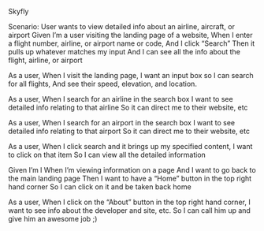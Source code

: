Skyfly

Scenario: User wants to view detailed info about an airline, aircraft, or airport
Given I’m a user visiting the landing page of a website,
When I enter a flight number, airline, or airport name or code,
And I click “Search”
Then it pulls up whatever matches my input
And I can see all the info about the flight, airline, or airport

As a user,
When I visit the landing page,
I want an input box so I can search for all flights,
And see their speed, elevation, and location.

As a user,
When I search for an airline in the search box
I want to see detailed info relating to that airline
So it can direct me to their website, etc

As a user,
When I search for an airport in the search box
I want to see detailed info relating to that airport
So it can direct me to their website, etc

As a user,
When I click search and it brings up my specified content,
I want to click on that item
So I can view all the detailed information

Given I’m l
When I’m viewing information on a page
And I want to go back to the main landing page
Then I want to have a “Home” button in the top right hand corner
So I can click on it and be taken back home

As a user,
When I click on the “About” button in the top right hand corner,
I want to see info about the developer and site, etc.
So I can call him up and give him an awesome job ;)
